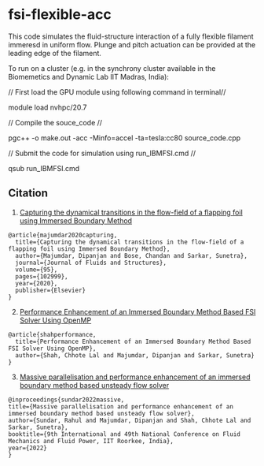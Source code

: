 # fsi-flexible-acc
This code simulates the fluid-structure interaction of a fully flexible filament immeresd in uniform flow. Plunge and pitch actuation can be provided at the leading edge of the filament.

To run on a cluster (e.g. in the synchrony cluster available in the Biomemetics and Dynamic Lab IIT Madras, India):

// First load the GPU module using following command in terminal//

module load nvhpc/20.7

// Compile the souce_code //

pgc++ -o make.out -acc -Minfo=accel -ta=tesla:cc80 source_code.cpp


// Submit the code for simulation using run_IBMFSI.cmd //

qsub run_IBMFSI.cmd


## Citation

1. [Capturing the dynamical transitions in the flow-field of a flapping foil using Immersed Boundary Method](https://www.sciencedirect.com/science/article/abs/pii/S0889974620300128)
```
@article{majumdar2020capturing,
  title={Capturing the dynamical transitions in the flow-field of a flapping foil using Immersed Boundary Method},
  author={Majumdar, Dipanjan and Bose, Chandan and Sarkar, Sunetra},
  journal={Journal of Fluids and Structures},
  volume={95},
  pages={102999},
  year={2020},
  publisher={Elsevier}
}
```
2. [Performance Enhancement of an Immersed Boundary Method Based FSI Solver Using OpenMP](https://www.nal.res.in/cfdimgs/FullPaper/P27-Performance%20Enhancement%20of%20an%20Immersed%20Boundary%20Method.pdf)

```
@article{shahperformance,
  title={Performance Enhancement of an Immersed Boundary Method Based FSI Solver Using OpenMP},
  author={Shah, Chhote Lal and Majumdar, Dipanjan and Sarkar, Sunetra}
}
```

3. [Massive parallelisation and performance enhancement of an immersed boundary method based unsteady flow solver](https://www.researchgate.net/publication/361361842_Massive_parallelisation_and_performance_enhancement_of_an_immersed_boundary_method_based_unsteady_flow_solver)

```
@inproceedings{sundar2022massive,
title={Massive parallelisation and performance enhancement of an immersed boundary method based unsteady flow solver},
author={Sundar, Rahul and Majumdar, Dipanjan and Shah, Chhote Lal and Sarkar, Sunetra},
booktitle={9th International and 49th National Conference on Fluid Mechanics and Fluid Power, IIT Roorkee, India},
year={2022}
}
```
